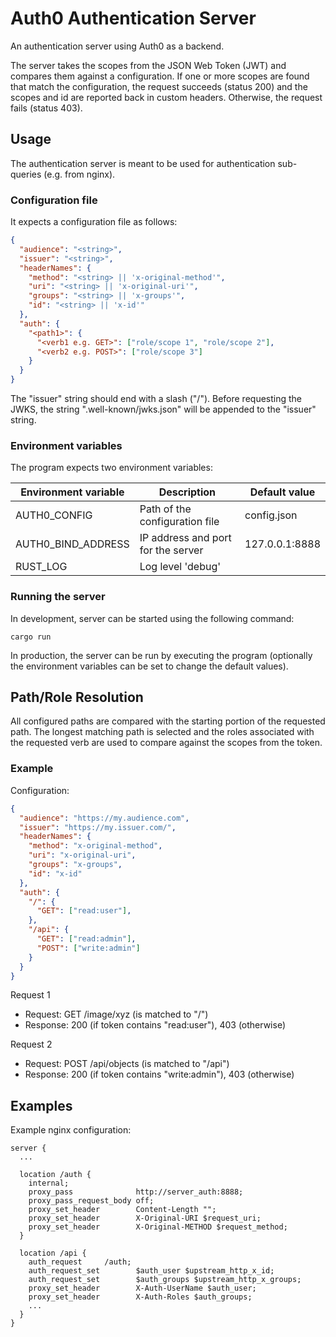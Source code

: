 # Auth0 Authentication Server
An authentication server using Auth0 as a backend.

The server takes the scopes from the JSON Web Token (JWT) and compares them against a configuration.
If one or more scopes are found that match the configuration, the request succeeds (status 200) and the scopes and id are reported back in custom headers.
Otherwise, the request fails (status 403).

## Usage
The authentication server is meant to be used for authentication sub-queries (e.g. from nginx).

### Configuration file
It expects a configuration file as follows:

```json
{
  "audience": "<string>",
  "issuer": "<string>",
  "headerNames": {
    "method": "<string> || 'x-original-method'",
    "uri": "<string> || 'x-original-uri'",
    "groups": "<string> || 'x-groups'",
    "id": "<string> || 'x-id'"
  },
  "auth": {
    "<path1>": {
      "<verb1 e.g. GET>": ["role/scope 1", "role/scope 2"],
      "<verb2 e.g. POST>": ["role/scope 3"]
    }
  }
}
```
The "issuer" string should end with a slash ("/").
Before requesting the JWKS, the string ".well-known/jwks.json" will be appended to the "issuer" string.

### Environment variables
The program expects two environment variables:

| Environment variable | Description | Default value |
| --- | --- | --- |
| AUTH0_CONFIG | Path of the configuration file | config.json |
| AUTH0_BIND_ADDRESS | IP address and port for the server | 127.0.0.1:8888 |
| RUST_LOG | Log level 'debug' || 'error' || 'info' || 'warn' || 'trace' | 'error' |

### Running the server

In development, server can be started using the following command:

```shell
cargo run
```

In production, the server can be run by executing the program (optionally the environment variables can be set to change the default values).

## Path/Role Resolution
All configured paths are compared with the starting portion of the requested path.
The longest matching path is selected and the roles associated with the requested verb are used to compare against the scopes from the token.

### Example
Configuration:
```json
{
  "audience": "https://my.audience.com",
  "issuer": "https://my.issuer.com/",
  "headerNames": {
    "method": "x-original-method",
    "uri": "x-original-uri",
    "groups": "x-groups",
    "id": "x-id"
  },
  "auth": {
    "/": {
      "GET": ["read:user"],
    },
    "/api": {
      "GET": ["read:admin"],
      "POST": ["write:admin"]
    }
  }
}
```
Request 1
  * Request: GET /image/xyz (is matched to "/")
  * Response: 200 (if token contains "read:user"), 403 (otherwise)

Request 2
  * Request: POST /api/objects (is matched to "/api")
  * Response: 200 (if token contains "write:admin"), 403 (otherwise)

## Examples
Example nginx configuration:
```
server {
  ...

  location /auth {
    internal;
    proxy_pass              http://server_auth:8888;
    proxy_pass_request_body off;
    proxy_set_header        Content-Length "";
    proxy_set_header        X-Original-URI $request_uri;
    proxy_set_header        X-Original-METHOD $request_method;
  }

  location /api {
    auth_request     /auth;
    auth_request_set        $auth_user $upstream_http_x_id;
    auth_request_set        $auth_groups $upstream_http_x_groups;
    proxy_set_header        X-Auth-UserName $auth_user;
    proxy_set_header        X-Auth-Roles $auth_groups;
    ...
  }
}
```
